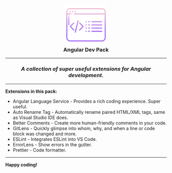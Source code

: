 <h3 align="center"><img src="icon.png" height="128"/><br>Angular Dev Pack</h3>
<hr>
<h3 align="center"><i>A collection of super useful extensions for Angular development.</i></h3>
<hr>

<strong> Extensions in this pack:</strong>

- Angular Language Service - Provides a rich coding experience. Super useful.
- Auto Rename Tag - Automatically rename paired HTML/XML tags, same as Visual Studio IDE does.
- Better Comments - Create more human-friendly comments in your code.
- GitLens - Quickly glimpse into whom, why, and when a line or code block was changed and more.
- ESLint - Integrates ESLint into VS Code.
- ErrorLens - Show errors in the gutter.
- Prettier - Code formatter.

<hr>
 
**Happy coding!**